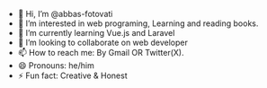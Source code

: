 - 👋 Hi, I’m @abbas-fotovati
- 👀 I’m interested in web programing, Learning and reading books.
- 🌱 I’m currently learning Vue.js and Laravel
- 💞️ I’m looking to collaborate on web developer
- 📫 How to reach me: By Gmail OR Twitter(X).
- 😄 Pronouns: he/him
- ⚡ Fun fact: Creative & Honest

<!---
abbas-fotovati/abbas-fotovati is a ✨ special ✨ repository because its `README.md` (this file) appears on your GitHub profile.
You can click the Preview link to take a look at your changes.
--->
